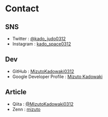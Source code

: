 # Contact

## SNS
- Twitter : [@kado_judo0312](https://twitter.com/kado_judo0312)
- Instagram : [kado_space0312](https://www.instagram.com/kado_space0312/)

## Dev
- GitHub : [MizutoKadowaki0312](https://github.com/MizutoKadowaki0312)
- Google Developer Profile : [Mizuto Kadowaki](https://developers.google.com/profile/u/112856368915796345868?utm_source=developers.google.com)

## Article
- Qiita : [@MizutoKadowaki0312](https://qiita.com/MizutoKadowaki0312)
- Zenn : [mizuto](https://zenn.dev/mizuto)
